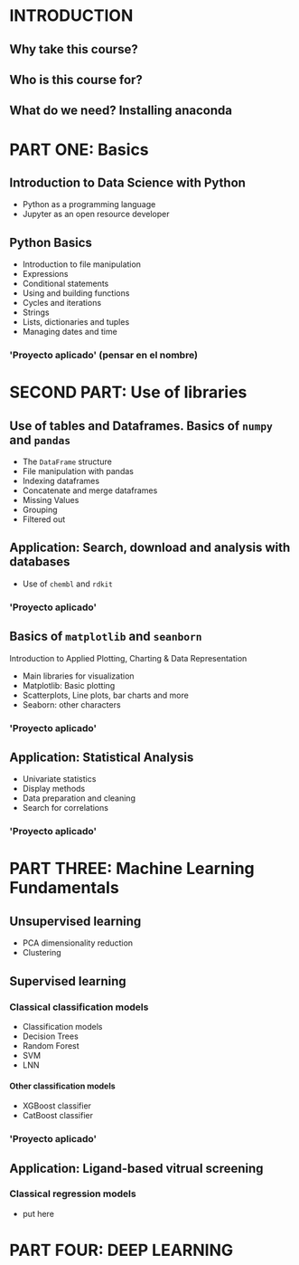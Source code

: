 # INTRODUCTION
## Why take this course?

## Who is this course for?

## What do we need? Installing anaconda

# PART ONE: Basics
## Introduction to Data Science with Python

- Python as a programming language
- Jupyter as an open resource developer

## Python Basics
- Introduction to file manipulation
- Expressions
- Conditional statements
- Using and building functions
- Cycles and iterations 
- Strings
- Lists, dictionaries and tuples
- Managing dates and time

### 'Proyecto aplicado' (pensar en el nombre)

# SECOND PART: Use of libraries

## Use of tables and **Dataframes**. Basics of `numpy` and `pandas`
- The `DataFrame` structure
- File manipulation with pandas
- Indexing dataframes
- Concatenate and merge dataframes
- Missing Values
- Grouping
- Filtered out

## Application: Search, download and analysis with databases
- Use of `chembl` and `rdkit`

### 'Proyecto aplicado'

## Basics of `matplotlib` and `seanborn`
Introduction to Applied Plotting, Charting & Data Representation

- Main libraries for visualization
- Matplotlib: Basic plotting
- Scatterplots, Line plots, bar charts and more
- Seaborn: other characters

### 'Proyecto aplicado'

## Application: Statistical Analysis
- Univariate statistics
- Display methods
- Data preparation and cleaning
- Search for correlations

### 'Proyecto aplicado'

# PART THREE: Machine Learning Fundamentals

## Unsupervised learning
- PCA dimensionality reduction
- Clustering

## Supervised learning

### Classical classification models
- Classification models
- Decision Trees
- Random Forest
- SVM
- LNN

#### Other classification models
- XGBoost classifier
- CatBoost classifier

### 'Proyecto aplicado'

## Application: Ligand-based vitrual screening

### Classical regression models
- put here

# PART FOUR: DEEP LEARNING